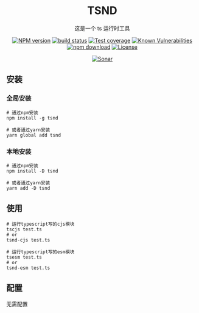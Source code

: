 <div style="text-align: center;" align="center">

# TSND

</div>

<div style="text-align: center;" align="center">

这是一个 ts 运行时工具

</div>

<div style="text-align: center; margin-bottom: 20px;" align="center">

[![NPM version][npm-image]][npm-url]
[![build status][travis-image]][travis-url]
[![Test coverage][codecov-image]][codecov-url]
[![Known Vulnerabilities][snyk-image]][snyk-url]
[![npm download][download-image]][download-url]
[![License][license-image]][license-url]

[![Sonar][sonar-image]][sonar-url]

</div>

## 安装

### 全局安装

```
# 通过npm安装
npm install -g tsnd

# 或者通过yarn安装
yarn global add tsnd
```

### 本地安装

```
# 通过npm安装
npm install -D tsnd

# 或者通过yarn安装
yarn add -D tsnd
```

## 使用

```shell
# 运行typescript写的cjs模块
tscjs test.ts
# or
tsnd-cjs test.ts

# 运行typescript写的esm模块
tsesm test.ts
# or
tsnd-esm test.ts
```

## 配置

无需配置

[npm-image]: https://img.shields.io/npm/v/tsnd.svg?style=flat-square
[npm-url]: https://npmjs.org/package/tsnd
[travis-image]: https://travis-ci.com/saqqdy/tsnd.svg?branch=master
[travis-url]: https://travis-ci.com/saqqdy/tsnd
[codecov-image]: https://img.shields.io/codecov/c/github/saqqdy/tsnd.svg?style=flat-square
[codecov-url]: https://codecov.io/github/saqqdy/tsnd?branch=master
[snyk-image]: https://snyk.io/test/npm/tsnd/badge.svg?style=flat-square
[snyk-url]: https://snyk.io/test/npm/tsnd
[download-image]: https://img.shields.io/npm/dm/tsnd.svg?style=flat-square
[download-url]: https://npmjs.org/package/tsnd
[license-image]: https://img.shields.io/badge/License-MIT-blue.svg
[license-url]: LICENSE
[sonar-image]: https://sonarcloud.io/api/project_badges/quality_gate?project=saqqdy_tsnd
[sonar-url]: https://sonarcloud.io/dashboard?id=saqqdy_tsnd
